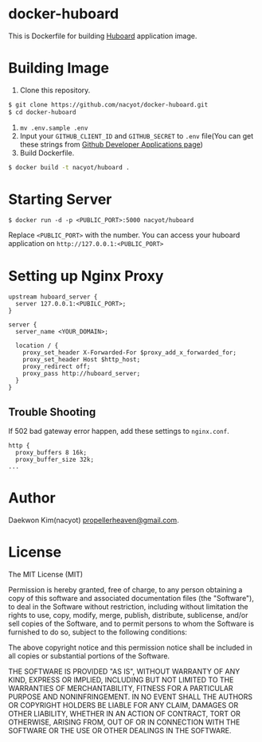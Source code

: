 # docker-huboard

This is Dockerfile for building [Huboard](https://github.com/rauhryan/huboard) application image.

# Building Image

1. Clone this repository.

```sh
$ git clone https://github.com/nacyot/docker-huboard.git
$ cd docker-huboard
```

1. `mv .env.sample .env`
1. Input your `GITHUB_CLIENT_ID` and `GITHUB_SECRET` to `.env` file(You can
   get these strings from [Github Developer Applications page](https://github.com/settings/applications))
1. Build Dockerfile.

```sh
$ docker build -t nacyot/huboard .
```

# Starting Server

```
$ docker run -d -p <PUBLIC_PORT>:5000 nacyot/huboard
```

Replace `<PUBLIC_PORT>` with the number. You can access your huboard
application on `http://127.0.0.1:<PUBLIC_PORT>`

# Setting up Nginx Proxy

```nginx
upstream huboard_server {
  server 127.0.0.1:<PUBILC_PORT>;
}

server {
  server_name <YOUR_DOMAIN>;

  location / {
    proxy_set_header X-Forwarded-For $proxy_add_x_forwarded_for;
    proxy_set_header Host $http_host;
    proxy_redirect off;
    proxy_pass http://huboard_server;
  }
}
```

## Trouble Shooting

If 502 bad gateway error happen, add these settings to `nginx.conf`.

```nginx
http {
  proxy_buffers 8 16k;
  proxy_buffer_size 32k;
...
```

# Author
Daekwon Kim(nacyot) <propellerheaven@gmail.com>.

# License
The MIT License (MIT)

Permission is hereby granted, free of charge, to any person obtaining a copy of
this software and associated documentation files (the "Software"), to deal in
the Software without restriction, including without limitation the rights to
use, copy, modify, merge, publish, distribute, sublicense, and/or sell copies of
the Software, and to permit persons to whom the Software is furnished to do so,
subject to the following conditions:

The above copyright notice and this permission notice shall be included in all
copies or substantial portions of the Software.

THE SOFTWARE IS PROVIDED "AS IS", WITHOUT WARRANTY OF ANY KIND, EXPRESS OR
IMPLIED, INCLUDING BUT NOT LIMITED TO THE WARRANTIES OF MERCHANTABILITY, FITNESS
FOR A PARTICULAR PURPOSE AND NONINFRINGEMENT. IN NO EVENT SHALL THE AUTHORS OR
COPYRIGHT HOLDERS BE LIABLE FOR ANY CLAIM, DAMAGES OR OTHER LIABILITY, WHETHER
IN AN ACTION OF CONTRACT, TORT OR OTHERWISE, ARISING FROM, OUT OF OR IN
CONNECTION WITH THE SOFTWARE OR THE USE OR OTHER DEALINGS IN THE SOFTWARE.
